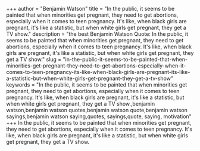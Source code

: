 +++
author = "Benjamin Watson"
title = "In the public, it seems to be painted that when minorities get pregnant, they need to get abortions, especially when it comes to teen pregnancy. It's like, when black girls are pregnant, it's like a statistic, but when white girls get pregnant, they get a TV show."
description = "the best Benjamin Watson Quote: In the public, it seems to be painted that when minorities get pregnant, they need to get abortions, especially when it comes to teen pregnancy. It's like, when black girls are pregnant, it's like a statistic, but when white girls get pregnant, they get a TV show."
slug = "in-the-public-it-seems-to-be-painted-that-when-minorities-get-pregnant-they-need-to-get-abortions-especially-when-it-comes-to-teen-pregnancy-its-like-when-black-girls-are-pregnant-its-like-a-statistic-but-when-white-girls-get-pregnant-they-get-a-tv-show"
keywords = "In the public, it seems to be painted that when minorities get pregnant, they need to get abortions, especially when it comes to teen pregnancy. It's like, when black girls are pregnant, it's like a statistic, but when white girls get pregnant, they get a TV show.,benjamin watson,benjamin watson quotes,benjamin watson quote,benjamin watson sayings,benjamin watson saying,quotes, sayings,quote, saying, motivation"
+++
In the public, it seems to be painted that when minorities get pregnant, they need to get abortions, especially when it comes to teen pregnancy. It's like, when black girls are pregnant, it's like a statistic, but when white girls get pregnant, they get a TV show.
